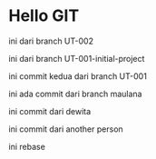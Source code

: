 # Hello GIT

ini dari branch UT-002

ini dari branch UT-001-initial-project

ini commit kedua dari branch UT-001

ini ada commit dari branch maulana 

ini commit dari dewita

ini commit dari another person

ini rebase 

